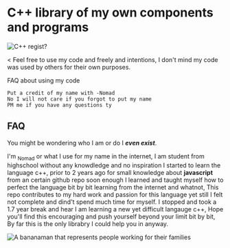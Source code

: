 # C++ library of my own components and programs

<picture>
 <source media="(prefers-color-scheme: dark)"      srcset="https://media.sketchfab.com/models/1b277fc32bbc451fa6f40e298996ba91/thumbnails/1c9c06b1fa3c4aaaa94a70bc7bfc3c7e/d369fbc48d5b479bb657791e4026ca34.jpeg">
 <source media="(prefers-color-scheme: light)" srcset="https://external-content.duckduckgo.com/iu/?u=https%3A%2F%2Fstudyreadeducate.com%2Fwp-content%2Fuploads%2F2020%2F11%2Fc.png&f=1&nofb=1&ipt=9c5d780281ac42fd52c8ca818cda7b8dbd56481d2687ee0cb59a939bf8ff550b&ipo=images">
 <img alt="C++ regist?" src="https://external-content.duckduckgo.com/iu/?u=https%3A%2F%2Fbeadgrup.com%2Fnews%2Fwp-content%2Fuploads%2F2021%2F02%2FoJY8IGs22lhzP6IVAVuyyQjv1a6xXh5d1589992692178.png&f=1&nofb=1&ipt=cc815b4d9e2dc6366f80e8045fffa0a3eb61b6530123239f096b6bcc7c300ad8&ipo=images">
</picture>

< Feel free to use my code and freely and intentions, I don't mind my code was used by others for their own purposes.

FAQ about using my code
```
Put a credit of my name with -Nomad
No I will not care if you forgot to put my name
PM me if you have any questions ty
```
## FAQ

You might be wondering who I am or do I **_even exist_**.

I'm <sub>Nomad</sub> or what I use for my name in the internet, I am student from highschool without any knowdledge and no inspiration
I started to learn the language c++, prior to 2 years ago for small knowledge about **javascript** from an certain github repo
soon enough I learned and taught myself how to perfect the language bit by bit learning from the internet and whatnot, This repo
contributes to my hard work and passion for this language yet still I felt not complete and dind't spend much time for myself.
I stopped and took a 1.7 year break and hear I am learning a new yet difficult langauge c++, Hope you'll find this encouraging
and push yourself beyond your limit bit by bit, By far this is the only librabry I could help you in anyway. 

![A bananaman that represents people working for their families](https://external-content.duckduckgo.com/iu/?u=http%3A%2F%2Fpre09.deviantart.net%2F7894%2Fth%2Fpre%2Fi%2F2012%2F276%2F8%2F2%2Fbananaman_by_sincere_sandwich-d5gosah.png&f=1&nofb=1&ipt=3404b2efe306d00b2acfdeedb1fedb424d655bdbbe96834b7f1a1bea5d6988f2&ipo=images)
